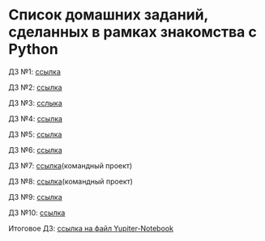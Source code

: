 # Список домашних заданий, сделанных в рамках знакомства с Python
ДЗ №1: [ссылка](https://github.com/AntohaG98/PythonDZ1/tree/main)

ДЗ №2: [ссылка](https://github.com/AntohaG98/PythonDZ2)

ДЗ №3: [сслыка](https://github.com/AntohaG98/PythonDZ3/tree/main)

ДЗ №4: [ссылка](https://github.com/AntohaG98/PyrhonDZ4)

ДЗ №5: [ссылка](https://github.com/AntohaG98/PythonDZ5)

ДЗ №6: [ссылка](https://github.com/AntohaG98/PythonDZ6/tree/main)

ДЗ №7: [ссылка](https://github.com/VikramAdytia/GB_seminar_python_calc)(командный проект)

ДЗ №8: [ссылка](https://github.com/VikramAdytia/GB_seminar_python_PIS)(командный проект)

ДЗ №9: [ссылка](https://github.com/AntohaG98/PythonDZ9)

ДЗ №10: [ссылка](https://github.com/AntohaG98/PythonDZ10)

Итоговое ДЗ: [ссылка на файл Yupiter-Notebook](https://gbcdn.mrgcdn.ru/uploads/homeworkattachment/4909302/attachment/851a18b0f307202e703aa8764d8ad687.ipynb)
